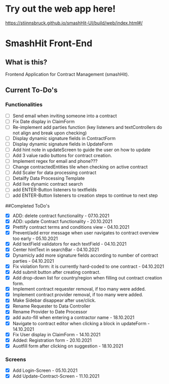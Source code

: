 # Try out the web app here!
https://stiinnsbruck.github.io/smashHit-UI/build/web/index.html#/

# SmashHit Front-End

## What is this?
Frontend Application for Contract Management (smashHit).

## Current To-Do's
### Functionalities
- [ ] Send email when inviting someone into a contract
- [ ] Fix Date display in ClaimForm
- [ ] Re-implement add parties function (key listeners and textControllers do not align and break upon checking)
- [ ] Display dynamic signature fields in ContractForm
- [ ] Display dynamic signature fields in UpdateForm
- [ ] Add hint note in updateScreen to guide the user on how to update
- [ ] Add 3 value radio buttons for contract creation.
- [ ] Implement regex for email and phone???
- [ ] Change contractedEntities tile when checking on active contract
- [ ] Add Scaler for data processing contract
- [ ] Detailfy Data Processing Template
- [ ] Add live dynamic contract search
- [ ] add ENTER-Button listeners to textfields
- [ ] add ENTER-Button listeners to creation steps to continue to next step

##Completed ToDo's
- [X] ADD: delete contract functionality - 07.10.2021
- [X] ADD: update Contract functionality - 20.10.2021
- [X] Prettify contract terms and conditions view - 04.10.2021
- [X] Prevent/add error message when user navigates to contract overview too early - 05.10.2021
- [X] Add textField validators for each textField - 04.10.2021
- [X] Center hintText in searchBar - 04.10.2021
- [X] Dynamicly add more signature fields according to number of contract parties - 04.10.2021
- [X] Fix violation form: it is currently hard-coded to one contract - 04.10.2021
- [X] Add submit button after creating contract.
- [X] Add drop-down list for country/region when filling out contract creation form.
- [X] Implement contract requester removal, if too many were added.
- [X] Implement contract provider removal, if too many were added.
- [X] Make Sidebar disappear after use/click.
- [X] Rename Requester to Data Controller
- [X] Rename Provider to Date Processor
- [X] add auto-fill when entering a contractor name - 18.10.2021
- [X] Navigate to contract editor when clicking a block in updateForm - 14.10.2021
- [X] Fix User display in ClaimForm - 14.10.2021
- [X] Added: Registration form - 20.10.2021
- [X] Auotfill form after clicking on suggestion - 18.10.2021

### Screens
- [X] Add Login-Screen - 05.10.2021
- [X] Add Update-Contract-Screen - 11.10.2021
